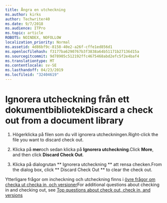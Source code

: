 ```yaml
---
title: Ångra en utcheckning
ms.author: kirks
author: Techwriter40
ms.date: 9/7/2018
ms.audience: ITPro
ms.topic: article
ROBOTS: NOINDEX, NOFOLLOW
localization_priority: Normal
ms.assetid: 4d86bf9c-8158-40e2-a26f-cffe1ed856d1
ms.openlocfilehash: f3177ba6290767b3f3838a64b51171b27136d15a
ms.sourcegitcommit: 9d78905c512192ffc4675468abd2efc5f2e4baf4
ms.translationtype: MT
ms.contentlocale: sv-SE
ms.lasthandoff: 04/23/2019
ms.locfileid: "32404619"
---
```

# <a name="discard-a-check-out-from-a-document-library"></a><span data-ttu-id="83ee3-102">Ignorera utcheckning från ett dokumentbibliotek</span><span class="sxs-lookup"><span data-stu-id="83ee3-102">Discard a check out from a document library</span></span>

1. <span data-ttu-id="83ee3-103">Högerklicka på filen som du vill ignorera utcheckningen.</span><span class="sxs-lookup"><span data-stu-id="83ee3-103">Right-click the file you want to discard check out.</span></span>
    
2. <span data-ttu-id="83ee3-104">Klicka på **mer**och sedan klicka på **Ignorera utcheckning**.</span><span class="sxs-lookup"><span data-stu-id="83ee3-104">Click **More**, and then click **Discard Check Out**.</span></span> 
    
3. <span data-ttu-id="83ee3-105">Klicka på dialogrutan \*\* Ignorera utcheckning \*\* att rensa checken.</span><span class="sxs-lookup"><span data-stu-id="83ee3-105">From the dialog box, click \*\* Discard Check Out \*\* to clear the check out.</span></span> 
    
<span data-ttu-id="83ee3-106">Ytterligare frågor om incheckning och utcheckning finns i [övre frågor om checka ut checka in, och versioner](https://go.microsoft.com/fwlink/?linkid=2018786)</span><span class="sxs-lookup"><span data-stu-id="83ee3-106">For additional questions about checking in and checking out, see [Top questions about check out, check in, and versions](https://go.microsoft.com/fwlink/?linkid=2018786)</span></span>
  

